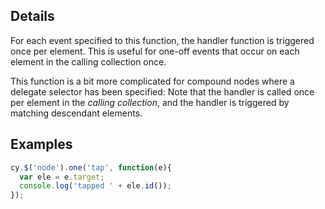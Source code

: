## Details

For each event specified to this function, the handler function is triggered once per element.  This is useful for one-off events that occur on each element in the calling collection once.

This function is a bit more complicated for compound nodes where a delegate selector has been specified:  Note that the handler is called once per element in the *calling collection*, and the handler is triggered by matching descendant elements.

## Examples

```js
cy.$('node').one('tap', function(e){
  var ele = e.target;
  console.log('tapped ' + ele.id());
});
```